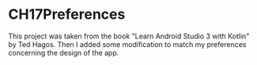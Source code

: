 # CH17Preferences
This project was taken from the book "Learn Android Studio 3 with Kotlin" by Ted Hagos. 
Then I added some modification to match my preferences concerning the design of the app.
